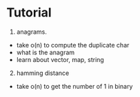 # Tutorial 

1. anagrams.
* take o(n) to compute the duplicate char
* what is the anagram
* learn about vector, map, string

2. hamming distance
* take o(n) to get the number of 1 in binary
